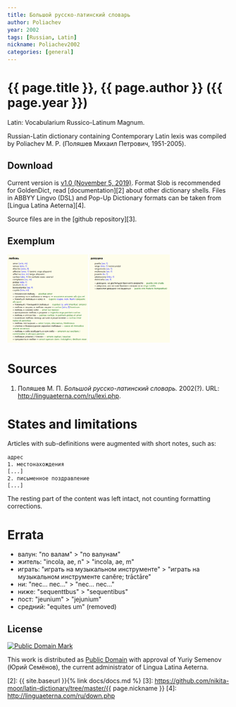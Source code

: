 ```yaml
---
title: Большой русско-латинский словарь
author: Poliachev
year: 2002
tags: [Russian, Latin]
nickname: Poliachev2002
categories: [general]
---
```

# {{ page.title }}, {{ page.author }} ({{ page.year }})

Latin: Vocabularium Russico-Latinum Magnum.

Russian-Latin dictionary containing Contemporary Latin lexis was compiled by Poliachev M. P. (Поляшев Михаил Петрович, 1951-2005).


## Download

Current version is [v1.0 (November 5, 2019)][1]. Format Slob is recommended for GoldenDict, read [documentation][2] about other dictionary shells. Files in ABBYY Lingvo (DSL) and Pop-Up Dictionary formats can be taken from [Lingua Latina Aeterna][4].

Source files are in the [github repository][3].


## Exemplum

<div class="spotlight-group" data-animation="" data-control="" data-autohide="false">
  <img src="img/Poliachev2002-1.png" class="spotlight" height="200">
  <img src="img/Poliachev2002-2.png" class="spotlight" height="200">
</div>


# Sources

1. Поляшев М. П. _Большой русско-латинский словарь._ 2002(?). URL: <http://linguaeterna.com/ru/lexi.php>.


# States and limitations

Articles with sub-definitions were augmented with short notes, such as:

```
адрес
1. местонахождения
[...]
2. письменное поздравление
[...]
```

The resting part of the content was left intact, not counting formatting corrections.


# Errata

* валун: "по валам" &gt; "по валунам"
* житель: "incola, ae, n" &gt; "incola, ae, m"
* играть: "играть на музыкальном инструменте" &gt; "играть на музыкальном инструменте canĕre; trāctāre"
* ни: "пес... пес..." &gt; "nec... nec..."
* ниже: "sequenttbus" &gt; "sequentibus"
* пост: "jeunium" &gt; "jejunium"
* средний: "equites um" (removed)


## License

<a rel="license" href="http://creativecommons.org/publicdomain/mark/1.0/">
<img src="https://licensebuttons.net/p/mark/1.0/88x31.png"
     style="border-style: none;" alt="Public Domain Mark" />
</a>

This work is distributed as <a rel="license" href="http://creativecommons.org/publicdomain/mark/1.0/">Public Domain</a> with approval of Yuriy Semenov (Юрий Семёнов), the current administrator of Lingua Latina Aeterna.


[1]: https://github.com/nikita-moor/latin-dictionary/releases/tag/2019-11-05
[2]: {{ site.baseurl }}{% link docs/docs.md %}
[3]: https://github.com/nikita-moor/latin-dictionary/tree/master/{{ page.nickname }}
[4]: http://linguaeterna.com/ru/down.php

